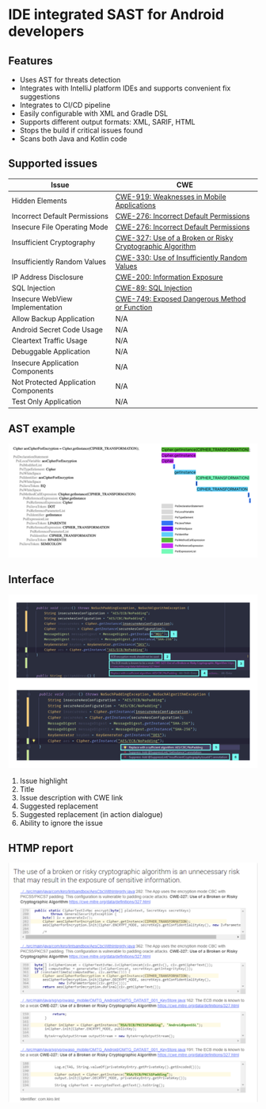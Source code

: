 # IDE integrated SAST for Android developers

## Features
- Uses AST for threats detection
- Integrates with IntelliJ platform IDEs and supports convenient fix suggestions
- Integrates to CI/CD pipeline
- Easily configurable with XML and Gradle DSL
- Supports different output formats: XML, SARIF, HTML
- Stops the build if critical issues found
- Scans both Java and Kotlin code

## Supported issues
| Issue | CWE |
|---|---|
| Hidden Elements | [CWE-919: Weaknesses in Mobile Applications](https://cwe.mitre.org/data/definitions/919.html) |
| Incorrect Default Permissions | [CWE-276: Incorrect Default Permissions](https://cwe.mitre.org/data/definitions/276.html) |
| Insecure File Operating Mode | [CWE-276: Incorrect Default Permissions](https://cwe.mitre.org/data/definitions/276.html) |
| Insufficient Cryptography | [CWE-327: Use of a Broken or Risky Cryptographic Algorithm](https://cwe.mitre.org/data/definitions/327.html) |
| Insufficiently Random Values | [CWE-330: Use of Insufficiently Random Values](https://cwe.mitre.org/data/definitions/330.html) |
| IP Address Disclosure | [CWE-200: Information Exposure](https://cwe.mitre.org/data/definitions/200.html) |
| SQL Injection | [CWE-89: SQL Injection](https://cwe.mitre.org/data/definitions/89.html) |
| Insecure WebView Implementation | [CWE-749: Exposed Dangerous Method or Function](https://cwe.mitre.org/data/definitions/749.html) |
| Allow Backup Application | N/A |
| Android Secret Code Usage | N/A |
| Cleartext Traffic Usage | N/A |
| Debuggable Application | N/A |
| Insecure Application Components | N/A |
| Not Protected Application Components | N/A |
| Test Only Application | N/A |

## AST example
<img src="/docs/img/ast.PNG" width="800">

## Interface
<img src="/docs/img/interface.PNG" width="800">

1. Issue highlight
2. Title
3. Issue description with CWE link
4. Suggested replacement
5. Suggested replacement (in action dialogue)
6. Ability to ignore the issue

## HTMP report
<img src="/docs/img/output.PNG" width="800">
